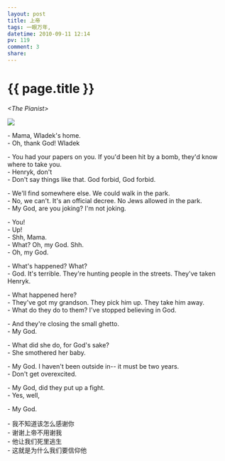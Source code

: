 ```yaml
---
layout: post
title: 上帝
tags: 一眼万年,
datetime: 2010-09-11 12:14
pv: 119
comment: 3
share: 
---
```


{{ page.title }}
================

 <p><em>&lt;The Pianist&gt;</em></p><p><em><img small="0" src="http://hiphotos.baidu.com/hueidou163/pic/item/5e8cc10a4f4ae95a94ca6b66.jpg" /><br /></em></p><p>- Mama, Wladek's home.<br />- Oh, thank God! Wladek</p><p>- You had your papers on you. If you'd been hit by a bomb, they'd know where to take you.<br />- Henryk, don't<br />- Don't say things like that. God forbid, God forbid.</p><p>- We'll find somewhere else. We could walk in the park.<br />- No, we can't. It's an official decree. No Jews allowed in the park.<br />- My God, are you joking? I'm not joking.</p><p>- You!<br />- Up!<br />- Shh, Mama.<br />- What? Oh, my God. Shh.<br />- Oh, my God.</p><p>- What's happened? What? <br />- God. It's terrible. They're hunting people in the streets. They've taken Henryk.</p><p>- What happened here?<br />- They've got my grandson. They pick him up. They take him away.<br />- What do they do to them? I've stopped believing in God.</p><p>- And they're closing the small ghetto.<br />- My God.</p><p>- What did she do, for God's sake?<br />- She smothered her baby.</p><p>- My God. I haven't been outside in-- it must be two years.<br />- Don't get overexcited.</p><p>- My God, did they put up a fight.<br />- Yes, well,</p><p>- My God.</p><p>- 我不知道该怎么感谢你<br />- 谢谢上帝不用谢我<br />- 他让我们死里逃生<br />- 这就是为什么我们要信仰他</p> 

